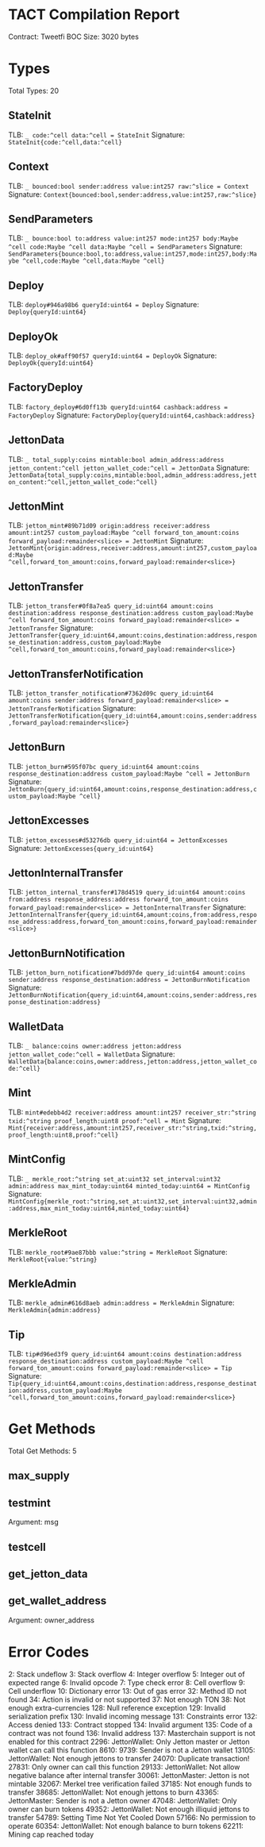 # TACT Compilation Report
Contract: Tweetfi
BOC Size: 3020 bytes

# Types
Total Types: 20

## StateInit
TLB: `_ code:^cell data:^cell = StateInit`
Signature: `StateInit{code:^cell,data:^cell}`

## Context
TLB: `_ bounced:bool sender:address value:int257 raw:^slice = Context`
Signature: `Context{bounced:bool,sender:address,value:int257,raw:^slice}`

## SendParameters
TLB: `_ bounce:bool to:address value:int257 mode:int257 body:Maybe ^cell code:Maybe ^cell data:Maybe ^cell = SendParameters`
Signature: `SendParameters{bounce:bool,to:address,value:int257,mode:int257,body:Maybe ^cell,code:Maybe ^cell,data:Maybe ^cell}`

## Deploy
TLB: `deploy#946a98b6 queryId:uint64 = Deploy`
Signature: `Deploy{queryId:uint64}`

## DeployOk
TLB: `deploy_ok#aff90f57 queryId:uint64 = DeployOk`
Signature: `DeployOk{queryId:uint64}`

## FactoryDeploy
TLB: `factory_deploy#6d0ff13b queryId:uint64 cashback:address = FactoryDeploy`
Signature: `FactoryDeploy{queryId:uint64,cashback:address}`

## JettonData
TLB: `_ total_supply:coins mintable:bool admin_address:address jetton_content:^cell jetton_wallet_code:^cell = JettonData`
Signature: `JettonData{total_supply:coins,mintable:bool,admin_address:address,jetton_content:^cell,jetton_wallet_code:^cell}`

## JettonMint
TLB: `jetton_mint#89b71d09 origin:address receiver:address amount:int257 custom_payload:Maybe ^cell forward_ton_amount:coins forward_payload:remainder<slice> = JettonMint`
Signature: `JettonMint{origin:address,receiver:address,amount:int257,custom_payload:Maybe ^cell,forward_ton_amount:coins,forward_payload:remainder<slice>}`

## JettonTransfer
TLB: `jetton_transfer#0f8a7ea5 query_id:uint64 amount:coins destination:address response_destination:address custom_payload:Maybe ^cell forward_ton_amount:coins forward_payload:remainder<slice> = JettonTransfer`
Signature: `JettonTransfer{query_id:uint64,amount:coins,destination:address,response_destination:address,custom_payload:Maybe ^cell,forward_ton_amount:coins,forward_payload:remainder<slice>}`

## JettonTransferNotification
TLB: `jetton_transfer_notification#7362d09c query_id:uint64 amount:coins sender:address forward_payload:remainder<slice> = JettonTransferNotification`
Signature: `JettonTransferNotification{query_id:uint64,amount:coins,sender:address,forward_payload:remainder<slice>}`

## JettonBurn
TLB: `jetton_burn#595f07bc query_id:uint64 amount:coins response_destination:address custom_payload:Maybe ^cell = JettonBurn`
Signature: `JettonBurn{query_id:uint64,amount:coins,response_destination:address,custom_payload:Maybe ^cell}`

## JettonExcesses
TLB: `jetton_excesses#d53276db query_id:uint64 = JettonExcesses`
Signature: `JettonExcesses{query_id:uint64}`

## JettonInternalTransfer
TLB: `jetton_internal_transfer#178d4519 query_id:uint64 amount:coins from:address response_address:address forward_ton_amount:coins forward_payload:remainder<slice> = JettonInternalTransfer`
Signature: `JettonInternalTransfer{query_id:uint64,amount:coins,from:address,response_address:address,forward_ton_amount:coins,forward_payload:remainder<slice>}`

## JettonBurnNotification
TLB: `jetton_burn_notification#7bdd97de query_id:uint64 amount:coins sender:address response_destination:address = JettonBurnNotification`
Signature: `JettonBurnNotification{query_id:uint64,amount:coins,sender:address,response_destination:address}`

## WalletData
TLB: `_ balance:coins owner:address jetton:address jetton_wallet_code:^cell = WalletData`
Signature: `WalletData{balance:coins,owner:address,jetton:address,jetton_wallet_code:^cell}`

## Mint
TLB: `mint#edebb4d2 receiver:address amount:int257 receiver_str:^string txid:^string proof_length:uint8 proof:^cell = Mint`
Signature: `Mint{receiver:address,amount:int257,receiver_str:^string,txid:^string,proof_length:uint8,proof:^cell}`

## MintConfig
TLB: `_ merkle_root:^string set_at:uint32 set_interval:uint32 admin:address max_mint_today:uint64 minted_today:uint64 = MintConfig`
Signature: `MintConfig{merkle_root:^string,set_at:uint32,set_interval:uint32,admin:address,max_mint_today:uint64,minted_today:uint64}`

## MerkleRoot
TLB: `merkle_root#9ae87bbb value:^string = MerkleRoot`
Signature: `MerkleRoot{value:^string}`

## MerkleAdmin
TLB: `merkle_admin#616d8aeb admin:address = MerkleAdmin`
Signature: `MerkleAdmin{admin:address}`

## Tip
TLB: `tip#d96ed3f9 query_id:uint64 amount:coins destination:address response_destination:address custom_payload:Maybe ^cell forward_ton_amount:coins forward_payload:remainder<slice> = Tip`
Signature: `Tip{query_id:uint64,amount:coins,destination:address,response_destination:address,custom_payload:Maybe ^cell,forward_ton_amount:coins,forward_payload:remainder<slice>}`

# Get Methods
Total Get Methods: 5

## max_supply

## testmint
Argument: msg

## testcell

## get_jetton_data

## get_wallet_address
Argument: owner_address

# Error Codes
2: Stack undeflow
3: Stack overflow
4: Integer overflow
5: Integer out of expected range
6: Invalid opcode
7: Type check error
8: Cell overflow
9: Cell underflow
10: Dictionary error
13: Out of gas error
32: Method ID not found
34: Action is invalid or not supported
37: Not enough TON
38: Not enough extra-currencies
128: Null reference exception
129: Invalid serialization prefix
130: Invalid incoming message
131: Constraints error
132: Access denied
133: Contract stopped
134: Invalid argument
135: Code of a contract was not found
136: Invalid address
137: Masterchain support is not enabled for this contract
2296: JettonWallet: Only Jetton master or Jetton wallet can call this function
8610:
9739: Sender is not a Jetton wallet
13105: JettonWallet: Not enough jettons to transfer
24070: Duplicate transaction!
27831: Only owner can call this function
29133: JettonWallet: Not allow negative balance after internal transfer
30061: JettonMaster: Jetton is not mintable
32067: Merkel tree verification failed
37185: Not enough funds to transfer
38685: JettonWallet: Not enough jettons to burn
43365: JettonMaster: Sender is not a Jetton owner
47048: JettonWallet: Only owner can burn tokens
49352: JettonWallet: Not enough illiquid jettons to transfer
54789: Setting Time Not Yet Cooled Down
57166: No permission to operate
60354: JettonWallet: Not enough balance to burn tokens
62211: Mining cap reached today